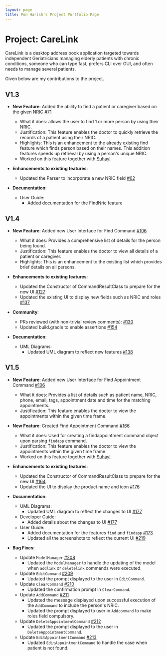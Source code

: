 ```yaml
---
layout: page
title: Pon Harish's Project Portfolio Page
---
```


# Project: CareLink

CareLink is a desktop address book application targeted towards independent Geriatricians managing elderly patients with chronic conditions, someone who can type fast, prefers CLI over GUI, and often needs to manage several patients.

Given below are my contributions to the project.

## V1.3

* **New Feature**: Added the ability to find a patient or caregiver based on the given NRIC [\#71](https://github.com/AY2425S1-CS2103T-T13-4/tp/issues/71)
  * What it does: allows the user to find 1 or more person by using their NRIC.
  * Justification: This feature enables the doctor to quickly retrieve the records of a patient using their NRIC.
  * Highlights: This is an enhancement to the already existing find feature which finds person based on their names. 
  This addition features speeds up retrieval by using a person's unique NRIC.
  * Worked on this feature together with [Suhayl](suhayl13.md)


* **Enhancements to existing features**:
  * Updated the Parser to incorporate a new NRIC field [\#62](https://github.com/AY2425S1-CS2103T-T13-4/tp/pull/62)


* **Documentation**:
  * User Guide:
    * Added documentation for the FindNric feature


## V1.4
* **New Feature**: Added new User Interface for Find Command [\#106](https://github.com/AY2425S1-CS2103T-T13-4/tp/issues/106)
  * What it does: Provides a comprehensive list of details for the person being found.
  * Justification: This feature enables the doctor to view all details of a patient or caregiver.
  * Highlights: This is an enhancement to the existing list which provides brief details on all persons.


* **Enhancements to existing features**:
    * Updated the Constructor of CommandResultClass to prepare for the new UI [\#127](https://github.com/AY2425S1-CS2103T-T13-4/tp/pull/127)
    * Updated the existing UI to display new fields such as NRIC and roles [\#137](https://github.com/AY2425S1-CS2103T-T13-4/tp/pull/137)
  

* **Community**:
  * PRs reviewed (with non-trivial review comments): [\#130](https://github.com/AY2425S1-CS2103T-T13-4/tp/pull/130)
  * Updated build.gradle to enable assertions [\#154](https://github.com/AY2425S1-CS2103T-T13-4/tp/pull/154)


* **Documentation**:
  * UML Diagrams:
    * Updated UML diagram to reflect new features [\#138](https://github.com/AY2425S1-CS2103T-T13-4/tp/pull/138)


## V1.5
* **New Feature**: Added new User Interface for Find Appointment Command [\#106](https://github.com/AY2425S1-CS2103T-T13-4/tp/issues/106)
  * What it does: Provides a list of details such as patient name, NRIC, phone, email, tags, appointment date and time for the matching appointments.
  * Justification: This feature enables the doctor to view the appointments within the given time frame.


* **New Feature**: Created Find Appointment Command [\#166](https://github.com/AY2425S1-CS2103T-T13-4/tp/issues/166)
  * What it does: Used for creating a findappointment command object upon parsing `findapp` command.
  * Justification: This feature enables the doctor to view the appointments within the given time frame.
  * Worked on this feature together with [Suhayl](suhayl13.md)


* **Enhancements to existing features**:
  * Updated the Constructor of CommandResultClass to prepare for the new UI [\#164](https://github.com/AY2425S1-CS2103T-T13-4/tp/pull/164)
  * Updated the UI to display the product name and icon [\#176](https://github.com/AY2425S1-CS2103T-T13-4/tp/pull/176)


* **Documentation**:
  * UML Diagrams:
    * Updated UML diagram to reflect the changes to UI [\#177](https://github.com/AY2425S1-CS2103T-T13-4/tp/pull/177)
  * Developer Guide:
    * Added details about the changes to UI [\#177](https://github.com/AY2425S1-CS2103T-T13-4/tp/pull/177)
  * User Guide:
    * Added documentation for the features `find` and `findapp` [\#173](https://github.com/AY2425S1-CS2103T-T13-4/tp/pull/173)
    * Updated all the screenshots to reflect the current UI [\#219](https://github.com/AY2425S1-CS2103T-T13-4/tp/pull/219)


* **Bug Fixes**:
  * Update `ModelManager` [\#208](https://github.com/AY2425S1-CS2103T-T13-4/tp/pull/208)
    * Updated the `ModelManager` to handle the updating of the model when `addlink` or `deletelink` commands were executed.
  * Update `EditCommand` [\#209](https://github.com/AY2425S1-CS2103T-T13-4/tp/pull/209)
    * Updated the prompt displayed to the user in `EditCommand`.
  * Update `ClearCommand` [\#210](https://github.com/AY2425S1-CS2103T-T13-4/tp/pull/210)
    * Updated the confirmation prompt in `ClearCommand`.
  * Update `AddCommand` [\#211](https://github.com/AY2425S1-CS2103T-T13-4/tp/pull/211)
    * Updated the message displayed upon successful execution of the `AddCommand` to include the person's NRIC.
    * Updated the prompt displayed to user in `Addcommand` to make roles field compulsory.
  * Update `DeleteAppointmentCommand` [\#212](https://github.com/AY2425S1-CS2103T-T13-4/tp/pull/212)
    * Updated the prompt displayed to the user in `DeleteAppointmentCommand`.
  * Update `EditAppointmentCommand` [\#213](https://github.com/AY2425S1-CS2103T-T13-4/tp/pull/213)
    * Updated `EditAppointmentCommand` to handle the case when patient is not found.


